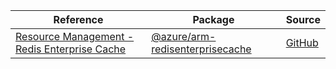 | Reference | Package | Source |
|---|---|---|
|[Resource Management - Redis Enterprise Cache](arm-redisenterprisecache-readme.md)|[@azure/arm-redisenterprisecache](https://www.npmjs.com/package/@azure/arm-redisenterprisecache)|[GitHub](https://github.com/Azure/azure-sdk-for-js/blob/main/sdk/redisenterprise/arm-redisenterprisecache)|
